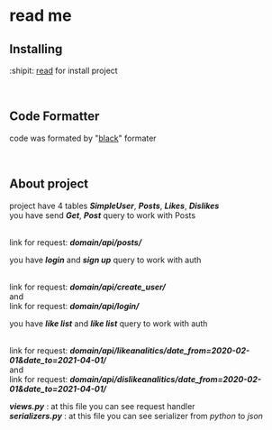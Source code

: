 # read me 


## Installing

:shipit: [read](./install.md) for install project

<br>

## Code Formatter

code was formated by "[black](https://github.com/psf/black)" formater

<br>

## About project

project have 4 tables ***SimpleUser***, ***Posts***, ***Likes***, ***Dislikes***
</br>
you have send ***Get***, ***Post***
query to work with Posts <br><br>

link for request: ***domain/api/posts/***

you have ***login*** and ***sign up***
query to work with auth <br><br>

link for request: ***domain/api/create_user/***
<br>
and 
<br>
link for request: ***domain/api/login/***


you have ***like list*** and ***like list***
query to work with auth <br><br>

link for request: ***domain/api/likeanalitics/date_from=2020-02-01&date_to=2021-04-01/***
<br>
and 
<br>
link for request: ***domain/api/dislikeanalitics/date_from=2020-02-01&date_to=2021-04-01/***




***views.py*** : at this file you can see request handler <br>
***serializers.py*** : at this file you can see serializer from *python* to *json* <br>
